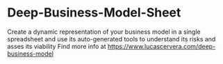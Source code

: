 # Deep-Business-Model-Sheet
Create a dynamic representation of your business model in a single spreadsheet and use its auto-generated tools to understand its risks and asses its viability
Find more info at https://www.lucascervera.com/deep-business-model
